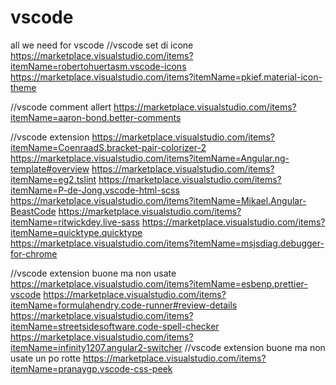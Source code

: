 # vscode
all we need for vscode
//vscode set di icone
https://marketplace.visualstudio.com/items?itemName=robertohuertasm.vscode-icons
https://marketplace.visualstudio.com/items?itemName=pkief.material-icon-theme

//vscode comment allert
https://marketplace.visualstudio.com/items?itemName=aaron-bond.better-comments

//vscode extension
https://marketplace.visualstudio.com/items?itemName=CoenraadS.bracket-pair-colorizer-2
https://marketplace.visualstudio.com/items?itemName=Angular.ng-template#overview
https://marketplace.visualstudio.com/items?itemName=eg2.tslint
https://marketplace.visualstudio.com/items?itemName=P-de-Jong.vscode-html-scss
https://marketplace.visualstudio.com/items?itemName=Mikael.Angular-BeastCode
https://marketplace.visualstudio.com/items?itemName=ritwickdey.live-sass
https://marketplace.visualstudio.com/items?itemName=quicktype.quicktype
https://marketplace.visualstudio.com/items?itemName=msjsdiag.debugger-for-chrome

//vscode extension buone ma non usate
https://marketplace.visualstudio.com/items?itemName=esbenp.prettier-vscode
https://marketplace.visualstudio.com/items?itemName=formulahendry.code-runner#review-details
https://marketplace.visualstudio.com/items?itemName=streetsidesoftware.code-spell-checker
https://marketplace.visualstudio.com/items?itemName=infinity1207.angular2-switcher
//vscode extension buone ma non usate un po rotte
https://marketplace.visualstudio.com/items?itemName=pranaygp.vscode-css-peek
